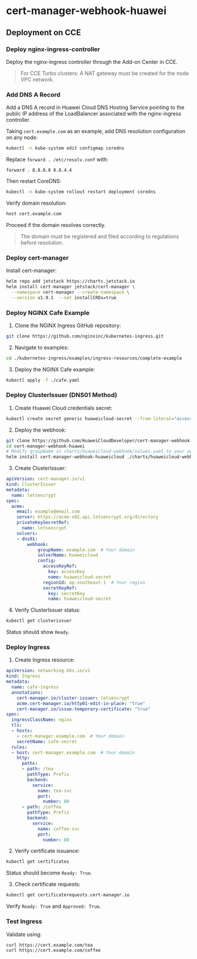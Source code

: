 # cert-manager-webhook-huawei

## Deployment on CCE

### Deploy nginx-ingress-controller

Deploy the nginx-ingress controller through the Add-on Center in CCE.

> For CCE Turbo clusters: A NAT gateway must be created for the node VPC network.

### Add DNS A Record

Add a DNS A record in Huawei Cloud DNS Hosting Service pointing to the public IP address of the LoadBalancer associated with the nginx-ingress controller.

Taking `cert.example.com` as an example, add DNS resolution configuration on any node:

```sh
kubectl -n kube-system edit configmap coredns
```

Replace `forward . /etc/resolv.conf` with:
``` 
forward . 8.8.8.8 8.8.4.4
```

Then restart CoreDNS:
```sh
kubectl -n kube-system rollout restart deployment coredns
```

Verify domain resolution:
```sh
host cert.example.com
```

Proceed if the domain resolves correctly.

> The domain must be registered and filed according to regulations before resolution.

### Deploy cert-manager

Install cert-manager:
```sh
helm repo add jetstack https://charts.jetstack.io
helm install cert-manager jetstack/cert-manager \
  --namespace cert-manager --create-namespace \
  --version v1.9.1  --set installCRDs=true
```

### Deploy NGINX Cafe Example

1. Clone the NGINX Ingress GitHub repository:
```sh
git clone https://github.com/nginxinc/kubernetes-ingress.git
```

2. Navigate to examples:
```sh
cd ./kubernetes-ingress/examples/ingress-resources/complete-example
```

3. Deploy the NGINX Cafe example:
```sh
kubectl apply -f ./cafe.yaml
```

### Deploy ClusterIssuer (DNS01 Method)

1. Create Huawei Cloud credentials secret:
```sh
kubectl create secret generic huaweicloud-secret --from-literal="accessKey=<Your-accessKey>" --from-literal="secretKey=<Your-secretKey>" -n cert-manager
```

2. Deploy the webhook:
```sh
git clone https://github.com/HuaweiCloudDeveloper/cert-manager-webhook-huawei
cd cert-manager-webhook-huawei
# Modify groupName in charts/huaweicloud-webhook/values.yaml to your actual domain
helm install cert-manager-webhook-huaweicloud ./charts/huaweicloud-webhook -n cert-manager
```

3. Create ClusterIssuer:
```yaml
apiVersion: cert-manager.io/v1
kind: ClusterIssuer
metadata:
  name: letsencrypt
spec:
  acme:
    email: example@email.com
    server: https://acme-v02.api.letsencrypt.org/directory
    privateKeySecretRef:
      name: letsencrypt
    solvers:
    - dns01:
        webhook:
            groupName: example.com  # Your domain
            solverName: huaweicloud
            config:
              accessKeyRef:
                key: accessKey
                name: huaweicloud-secret
              regionId: ap-southeast-1  # Your region
              secretKeyRef:
                key: secretKey
                name: huaweicloud-secret
```

4. Verify ClusterIssuer status:
```sh
kubectl get clusterissuer
```
Status should show `Ready`.

### Deploy Ingress

1. Create Ingress resource:
```yaml
apiVersion: networking.k8s.io/v1 
kind: Ingress 
metadata: 
  name: cafe-ingress 
  annotations: 
    cert-manager.io/cluster-issuer: letsencrypt 
    acme.cert-manager.io/http01-edit-in-place: "true" 
    cert-manager.io/issue-temporary-certificate: "true"    
spec: 
  ingressClassName: nginx 
  tls: 
  - hosts: 
    - cert-manager.example.com  # Your domain
    secretName: cafe-secret
  rules: 
  - host: cert-manager.example.com  # Your domain
    http: 
      paths: 
      - path: /tea 
        pathType: Prefix 
        backend: 
          service: 
            name: tea-svc 
            port: 
              number: 80 
      - path: /coffee 
        pathType: Prefix 
        backend: 
          service: 
            name: coffee-svc 
            port: 
              number: 80 
```

2. Verify certificate issuance:
```sh
kubectl get certificates
```
Status should become `Ready: True`.

3. Check certificate requests:
```sh
kubectl get certificaterequests.cert-manager.io
```
Verify `Ready: True` and `Approved: True`.

### Test Ingress

Validate using:
```sh
curl https://cert.example.com/tea
curl https://cert.example.com/coffee
```